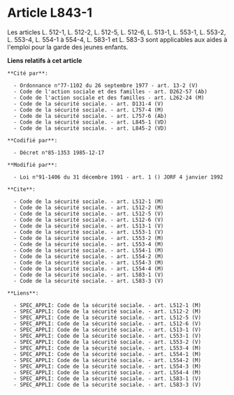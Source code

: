 # Article L843-1

Les articles L. 512-1, L. 512-2, L. 512-5, L. 512-6, L. 513-1, L. 553-1, L. 553-2, L. 553-4, L. 554-1 à 554-4, L. 583-1 et L.
583-3 sont applicables aux aides à l'emploi pour la garde des jeunes enfants.

**Liens relatifs à cet article**

	**Cité par**:

	  - Ordonnance n°77-1102 du 26 septembre 1977 - art. 13-2 (V)
	  - Code de l'action sociale et des familles - art. D262-57 (Ab)
	  - Code de l'action sociale et des familles - art. L262-24 (M)
	  - Code de la sécurité sociale. - art. D131-4 (V)
	  - Code de la sécurité sociale. - art. L757-4 (M)
	  - Code de la sécurité sociale. - art. L757-6 (Ab)
	  - Code de la sécurité sociale. - art. L845-1 (VD)
	  - Code de la sécurité sociale. - art. L845-2 (VD)

	**Codifié par**:

	  - Décret n°85-1353 1985-12-17

	**Modifié par**:

	  - Loi n°91-1406 du 31 décembre 1991 - art. 1 () JORF 4 janvier 1992

	**Cite**:

	  - Code de la sécurité sociale. - art. L512-1 (M)
	  - Code de la sécurité sociale. - art. L512-2 (M)
	  - Code de la sécurité sociale. - art. L512-5 (V)
	  - Code de la sécurité sociale. - art. L512-6 (V)
	  - Code de la sécurité sociale. - art. L513-1 (V)
	  - Code de la sécurité sociale. - art. L553-1 (V)
	  - Code de la sécurité sociale. - art. L553-2 (M)
	  - Code de la sécurité sociale. - art. L553-4 (M)
	  - Code de la sécurité sociale. - art. L554-1 (M)
	  - Code de la sécurité sociale. - art. L554-2 (M)
	  - Code de la sécurité sociale. - art. L554-3 (M)
	  - Code de la sécurité sociale. - art. L554-4 (M)
	  - Code de la sécurité sociale. - art. L583-1 (V)
	  - Code de la sécurité sociale. - art. L583-3 (V)

	**Liens**:

	  - SPEC_APPLI: Code de la sécurité sociale. - art. L512-1 (M)
	  - SPEC_APPLI: Code de la sécurité sociale. - art. L512-2 (M)
	  - SPEC_APPLI: Code de la sécurité sociale. - art. L512-5 (V)
	  - SPEC_APPLI: Code de la sécurité sociale. - art. L512-6 (V)
	  - SPEC_APPLI: Code de la sécurité sociale. - art. L513-1 (V)
	  - SPEC_APPLI: Code de la sécurité sociale. - art. L553-1 (V)
	  - SPEC_APPLI: Code de la sécurité sociale. - art. L553-2 (V)
	  - SPEC_APPLI: Code de la sécurité sociale. - art. L553-4 (M)
	  - SPEC_APPLI: Code de la sécurité sociale. - art. L554-1 (M)
	  - SPEC_APPLI: Code de la sécurité sociale. - art. L554-2 (M)
	  - SPEC_APPLI: Code de la sécurité sociale. - art. L554-3 (M)
	  - SPEC_APPLI: Code de la sécurité sociale. - art. L554-4 (M)
	  - SPEC_APPLI: Code de la sécurité sociale. - art. L583-1 (V)
	  - SPEC_APPLI: Code de la sécurité sociale. - art. L583-3 (V)
